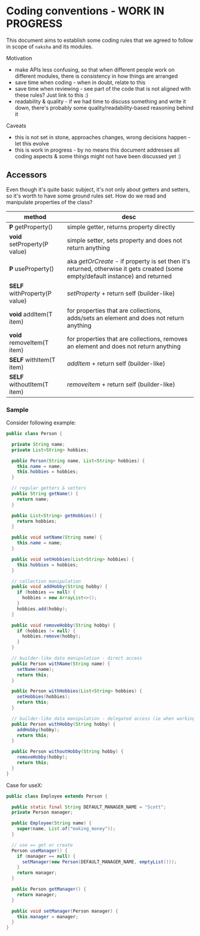 # Coding conventions - WORK IN PROGRESS

This document aims to establish some coding rules that we agreed to follow in scope of `naksha` and
its modules.

Motivation

- make APIs less confusing, so that when different people work on different modules, there is
  consistency in how things are arranged
- save time when coding - when in doubt, relate to this
- save time when reviewing - see part of the code that is not aligned with these rules? Just link to
  this :)
- readability & quality - if we had time to discuss something and write it down, there's probably
  some quality/readability-based reasoning behind it

Caveats

- this is not set in stone, approaches changes, wrong decisions happen - let this evolve
- this is work in progress - by no means this document addresses all coding aspects & some things
  might not have been discussed yet :)

## Accessors

Even though it's quite basic subject, it's not only about getters and setters, so it's worth to have
some ground rules set.
How do we read and manipulate properties of the class?

| method                         | desc                                                                                                                            |
|--------------------------------|---------------------------------------------------------------------------------------------------------------------------------|
| **P** getProperty()            | simple getter, returns property directly                                                                                        | 
| **void** setProperty(P value)  | simple setter, sets property and does not return anything                                                                       | 
| **P** useProperty()            | aka *getOrCreate* - if property is set then it's returned, otherwise it gets created (some empty/default instance) and returned | 
| **SELF** withProperty(P value) | *setProperty* + return self (builder-like)                                                                               | 
| **void** addItem(T item)       | for properties that are collections, adds/sets an element and does not return anything                                          | 
| **void** removeItem(T item)    | for properties that are collections, removes an element and does not return anything                                            |
| **SELF** withItem(T item)      | *addItem*  + return self (builder-like)                                                                                         | 
| **SELF** withoutItem(T item)   | *removeItem* +  return self (builder-like)                                                                                      | 

### Sample

Consider following example:

```java
public class Person {

  private String name;
  private List<String> hobbies;

  public Person(String name, List<String> hobbies) {
    this.name = name;
    this.hobbies = hobbies;
  }

  // regular getters & setters
  public String getName() {
    return name;
  }

  public List<String> getHobbies() {
    return hobbies;
  }

  public void setName(String name) {
    this.name = name;
  }

  public void setHobbies(List<String> hobbies) {
    this.hobbies = hobbies;
  }

  // collection manipulation
  public void addHobby(String hobby) {
    if (hobbies == null) {
      hobbies = new ArrayList<>();
    }
    hobbies.add(hobby);
  }

  public void removeHobby(String hobby) {
    if (hobbies != null) {
      hobbies.remove(hobby);
    }
  }

  // builder-like data manipulation - direct access
  public Person withName(String name) {
    setName(name);
    return this;
  }

  public Person withHobbies(List<String> hobbies) {
    setHobbies(hobbies);
    return this;
  }

  // builder-like data manipulation - delegated access (ie when working with collections)
  public Person withHobby(String hobby) {
    addHobby(hobby);
    return this;
  }

  public Person withoutHobby(String hobby) {
    removeHobby(hobby);
    return this;
  }
}
```

Case for useX:

```java
public class Employee extends Person {

  public static final String DEFAULT_MANAGER_NAME = "Scott";
  private Person manager;

  public Employee(String name) {
    super(name, List.of("making_money"));
  }

  // use == get or create
  Person useManager() {
    if (manager == null) {
      setManager(new Person(DEFAULT_MANAGER_NAME, emptyList()));
    }
    return manager;
  }

  public Person getManager() {
    return manager;
  }

  public void setManager(Person manager) {
    this.manager = manager;
  }
}
```

